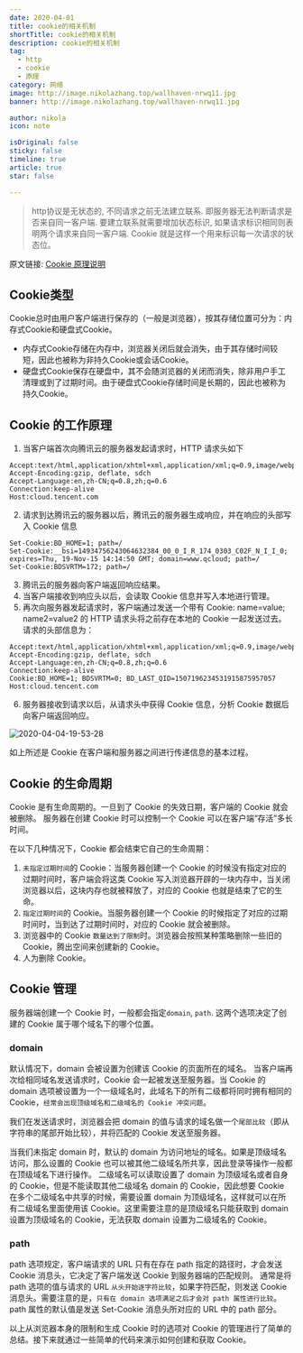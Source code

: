 ```yaml
---
date: 2020-04-01
title: cookie的相关机制
shortTitle: cookie的相关机制
description: cookie的相关机制
tag:
  - http
  - cookie
  - 原理
category: 网络
image: http://image.nikolazhang.top/wallhaven-nrwq11.jpg
banner: http://image.nikolazhang.top/wallhaven-nrwq11.jpg

author: nikola
icon: note

isOriginal: false
sticky: false
timeline: true
article: true
star: false

---
```



> http协议是无状态的, 不同请求之前无法建立联系. 即服务器无法判断请求是否来自同一客户端. 要建立联系就需要增加状态标识, 如果请求标识相同则表明两个请求来自同一客户端. Cookie 就是这样一个用来标识每一次请求的状态位。

原文链接: [Cookie 原理说明](https://cloud.tencent.com/document/product/214/2737)

## Cookie类型

Cookie总时由用户客户端进行保存的（一般是浏览器），按其存储位置可分为：内存式Cookie和硬盘式Cookie。

- 内存式Cookie存储在内存中，浏览器关闭后就会消失，由于其存储时间较短，因此也被称为非持久Cookie或会话Cookie。
- 硬盘式Cookie保存在硬盘中，其不会随浏览器的关闭而消失，除非用户手工清理或到了过期时间。由于硬盘式Cookie存储时间是长期的，因此也被称为持久Cookie。

## Cookie 的工作原理

1. 当客户端首次向腾讯云的服务器发起请求时，HTTP 请求头如下

```
Accept:text/html,application/xhtml+xml,application/xml;q=0.9,image/webp,/;q=0.8
Accept-Encoding:gzip, deflate, sdch
Accept-Language:en,zh-CN;q=0.8,zh;q=0.6
Connection:keep-alive
Host:cloud.tencent.com
```

2. 请求到达腾讯云的服务器以后，腾讯云的服务器生成响应，并在响应的头部写入 Cookie 信息

```
Set-Cookie:BD_HOME=1; path=/ 
Set-Cookie:__bsi=14934756243064632384_00_0_I_R_174_0303_C02F_N_I_I_0; expires=Thu, 19-Nov-15 14:14:50 GMT; domain=www.qcloud; path=/
Set-Cookie:BDSVRTM=172; path=/
```

3. 腾讯云的服务器向客户端返回响应结果。
4. 当客户端接收到响应头以后，会读取 Cookie 信息并写入本地进行管理。
5. 再次向服务器发起请求时，客户端通过发送一个带有 Cookie: name=value; name2=value2 的 HTTP 请求头将之前存在本地的 Cookie 一起发送过去。请求的头部信息为：

```
Accept:text/html,application/xhtml+xml,application/xml;q=0.9,image/webp,/;q=0.8
Accept-Encoding:gzip, deflate, sdch
Accept-Language:en,zh-CN;q=0.8,zh;q=0.6
Connection:keep-alive
Cookie:BD_HOME=1; BDSVRTM=0; BD_LAST_QID=1507196234531915875957057
Host:cloud.tencent.com
```

6. 服务器接收到请求以后，从请求头中获得 Cookie 信息，分析 Cookie 数据后向客户端返回响应。

![2020-04-04-19-53-28](https://tech.nikolazhang.top/2020-04-04-19-53-28.png)

如上所述是 Cookie 在客户端和服务器之间进行传递信息的基本过程。

## Cookie 的生命周期

Cookie 是有生命周期的。一旦到了 Cookie 的失效日期，客户端的 Cookie 就会被删除。
服务器在创建 Cookie 时可以控制一个 Cookie 可以在客户端“存活”多长时间。

在以下几种情况下，Cookie 都会结束它自己的生命周期：

1. `未指定过期时间`的 Cookie：当服务器创建一个 Cookie 的时候没有指定对应的过期时间时，客户端会将这类 Cookie 写入浏览器开辟的一块内存中，当关闭浏览器以后，这块内存也就被释放了，对应的 Cookie 也就是结束了它的生命。
2. `指定过期时间`的 Cookie。当服务器创建一个 Cookie 的时候指定了对应的过期时间时，当到达了过期时间时，对应的 Cookie 就会被删除。
3. 浏览器中的 Cookie `数量达到了限制`时。浏览器会按照某种策略删除一些旧的 Cookie，腾出空间来创建新的 Cookie。
4. 人为删除 Cookie。

## Cookie 管理

服务器端创建一个 Cookie 时，一般都会指定`domain`, `path`. 这两个选项决定了创建的 Cookie 属于哪个域名下的哪个位置。

### domain

默认情况下，domain 会被设置为创建该 Cookie 的页面所在的域名。
当客户端再次给相同域名发送请求时，Cookie 会一起被发送至服务器。当 Cookie 的 domain 选项被设置为一个一级域名时，此域名下的所有二级都将同时拥有相同的 Cookie，`经常会出现顶级域名和二级域名的 Cookie 冲突问题`。

我们在发送请求时，浏览器会把 domain 的值与请求的域名做一个`尾部比较`（即从字符串的尾部开始比较），并将匹配的 Cookie 发送至服务器。

当我们未指定 domain 时，默认的 domain 为访问地址的域名。如果是顶级域名访问，那么设置的 Cookie 也可以被其他二级域名所共享，因此登录等操作一般都在顶级域名下进行操作。
二级域名可以读取设置了 domain 为顶级域名或者自身的 Cookie，但是不能读取其他二级域名 domain 的 Cookie，因此想要 Cookie 在多个二级域名中共享的时候，需要设置 domain 为顶级域名，这样就可以在所有二级域名里面使用该 Cookie。这里需要注意的是顶级域名只能获取到 domain 设置为顶级域名的 Cookie，无法获取 domain 设置为二级域名的 Cookie。

### path

path 选项规定，客户端请求的 URL 只有在存在 path 指定的路径时，才会发送 Cookie 消息头，它决定了客户端发送 Cookie 到服务器端的匹配规则。
通常是将 path 选项的值与请求的 URL `从头开始逐字符比较`，如果字符匹配，则发送 Cookie 消息头。需要注意的是，`只有在 domain 选项满足之后才会对 path 属性进行比较`。path 属性的默认值是发送 Set-Cookie 消息头所对应的 URL 中的 path 部分。

以上从浏览器本身的限制和生成 Cookie 时的选项对 Cookie 的管理进行了简单的总结。接下来就通过一些简单的代码来演示如何创建和获取 Cookie。

